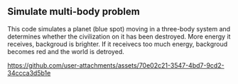 ## Simulate multi-body problem

This code simulates a planet (blue spot) moving in a three-body system and determines whether the civilization on it has been destroyed. More energy it receives, backgroud is brighter. If it receivecs too much energy, backgroud becomes red and the world is detroyed.

https://github.com/user-attachments/assets/70e02c21-3547-4bd7-9cd2-34ccca3d5b1e

